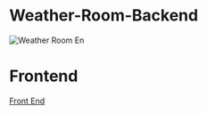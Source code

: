 # Weather-Room-Backend
![Weather Room En](https://user-images.githubusercontent.com/38092328/209807160-3aab2d00-ccf1-480f-831a-5e07cb7690cd.png)
# Frontend
[Front End](https://github.com/Nekodigi/Weather-Room-Frontend)
